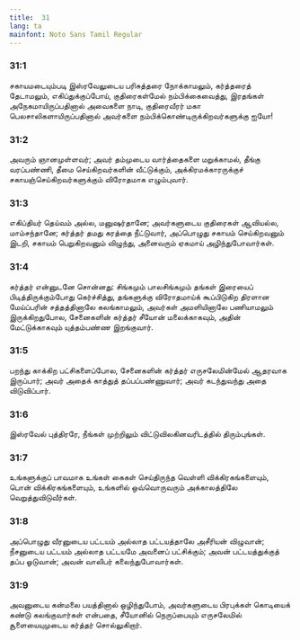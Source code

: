 ```yaml
---
title:  31
lang: ta
mainfont: Noto Sans Tamil Regular
---
```


###  31:1

சகாயமடையும்படி இஸ்ரவேலுடைய பரிசுத்தரை நோக்காமலும், கர்த்தரைத் தேடாமலும், எகிப்துக்குப்போய், குதிரைகள்மேல் நம்பிக்கைவைத்து, இரதங்கள் அநேகமாயிருப்பதினால் அவைகளை நாடி, குதிரைவீரர் மகா பெலசாலிகளாயிருப்பதினால் அவர்களை நம்பிக்கொண்டிருக்கிறவர்களுக்கு ஐயோ!

###  31:2

அவரும் ஞானமுள்ளவர்; அவர் தம்முடைய வார்த்தைகளை மறுக்காமல், தீங்கு வரப்பண்ணி, தீமை செய்கிறவர்களின் வீட்டுக்கும், அக்கிரமக்காரருக்குச் சகாயஞ்செய்கிறவர்களுக்கும் விரோதமாக எழும்புவார்.

###  31:3

எகிப்தியர் தெய்வம் அல்ல, மனுஷர்தானே; அவர்களுடைய குதிரைகள் ஆவியல்ல, மாம்சந்தானே; கர்த்தர் தமது கரத்தை நீட்டுவார், அப்பொழுது சகாயம் செய்கிறவனும் இடறி, சகாயம் பெறுகிறவனும் விழுந்து, அனைவரும் ஏகமாய் அழிந்துபோவார்கள்.

###  31:4

கர்த்தர் என்னுடனே சொன்னது: சிங்கமும் பாலசிங்கமும் தங்கள் இரையைப் பிடித்திருக்கும்போது கெர்ச்சித்து, தங்களுக்கு விரோதமாய்க் கூப்பிடுகிற திரளான மேய்ப்பரின் சத்தத்தினாலே கலங்காமலும், அவர்கள் அமளியினாலே பணியாமலும் இருக்கிறதுபோல, சேனைகளின் கர்த்தர் சீயோன் மலைக்காகவும், அதின் மேட்டுக்காகவும் யுத்தம்பண்ண இறங்குவார்.

###  31:5

பறந்து காக்கிற பட்சிகளைப்போல, சேனைகளின் கர்த்தர் எருசலேமின்மேல் ஆதரவாக இருப்பார்; அவர் அதைக் காத்துத் தப்பப்பண்ணுவார்; அவர் கடந்துவந்து அதை விடுவிப்பார்.

###  31:6

இஸ்ரவேல் புத்திரரே, நீங்கள் முற்றிலும் விட்டுவிலகினவரிடத்தில் திரும்புங்கள்.

###  31:7

உங்களுக்குப் பாவமாக உங்கள் கைகள் செய்திருந்த வெள்ளி விக்கிரகங்களையும், பொன் விக்கிரகங்களையும், உங்களில் ஒவ்வொருவரும் அக்காலத்திலே வெறுத்துவிடுவீர்கள்.

###  31:8

அப்பொழுது வீரனுடைய பட்டயம் அல்லாத பட்டயத்தாலே அசீரியன் விழுவான்; நீசனுடைய பட்டயம் அல்லாத பட்டயமே அவனைப் பட்சிக்கும்; அவன் பட்டயத்துக்குத் தப்ப ஓடுவான்; அவன் வாலிபர் கலைந்துபோவார்கள்.

###  31:9

அவனுடைய கன்மலை பயத்தினால் ஒழிந்துபோம், அவர்களுடைய பிரபுக்கள் கொடியைக் கண்டு கலங்குவார்கள் என்பதை, சீயோனில் நெருப்பையும் எருசலேமில் சூளையையுமுடைய கர்த்தர் சொல்லுகிறார்.

